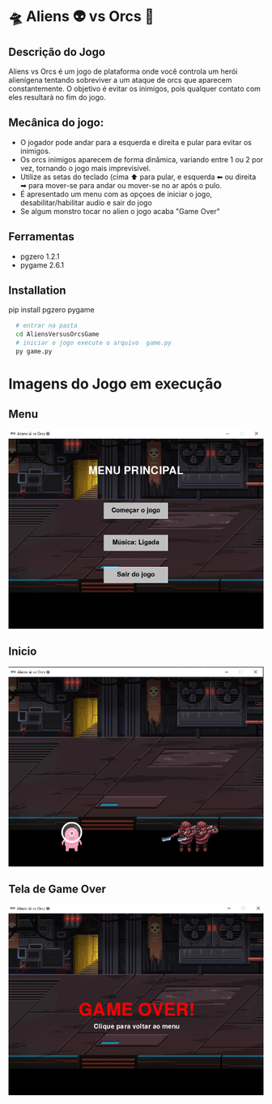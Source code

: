 
# 🛸 Aliens 👽 vs Orcs 👹

## Descrição do Jogo
Aliens vs Orcs é um jogo de plataforma onde você controla um herói alienígena tentando sobreviver a um ataque de orcs que aparecem constantemente. O objetivo é evitar os inimigos, pois qualquer contato com eles resultará no fim do jogo.

## Mecânica do jogo:
- O jogador pode andar para a esquerda e direita e pular para evitar os inimigos.
- Os orcs inimigos aparecem de forma dinâmica, variando entre 1 ou 2 por vez, tornando o jogo mais imprevisível.
- Utilize as setas do teclado (cima ⬆ para pular, e esquerda ⬅ ou direita ➡ para mover-se para andar ou mover-se no ar após o pulo.
- É apresentado um menu com as opçoes de iniciar o jogo, desabilitar/habilitar audio e sair do jogo
- Se algum monstro tocar no alien o jogo acaba "Game Over"

## Ferramentas
- pgzero 1.2.1
- pygame 2.6.1

## Installation

pip install pgzero pygame

```bash
  # entrar na pasta
  cd AliensVersusOrcsGame
  # iniciar o jogo execute o arquivo  game.py 
  py game.py
```
# Imagens do Jogo em execução
## Menu
![Menu inicial](https://github.com/erickNunes000/AliensVersusOrcsGame/blob/main/images/menu.png)

## Inicio 

![Inicio do jogo](https://github.com/erickNunes000/AliensVersusOrcsGame/blob/main/images/inicio.png)

## Tela de Game Over

![Saida Invalida](https://github.com/erickNunes000/AliensVersusOrcsGame/blob/main/images/game_over.png)
    

